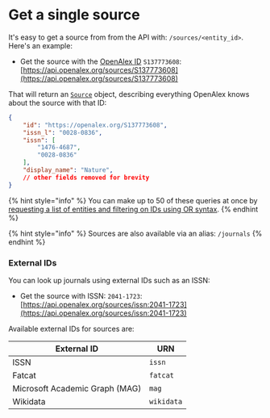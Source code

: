# Get a single source

It's easy to get a source from from the API with: `/sources/<entity_id>`. Here's an example:

* Get the source with the [OpenAlex ID](../../how-to-use-the-api/get-single-entities/#the-openalex-id) `S137773608`: \
  [https://api.openalex.org/sources/S137773608](https://api.openalex.org/sources/S137773608)

That will return an [`Source`](venue-object.md) object, describing everything OpenAlex knows about the source with that ID:

```json
{
    "id": "https://openalex.org/S137773608",
    "issn_l": "0028-0836",
    "issn": [
        "1476-4687",
        "0028-0836"
    ],
    "display_name": "Nature",
    // other fields removed for brevity
}
```

{% hint style="info" %}
You can make up to 50 of these queries at once by [requesting a list of entities and filtering on IDs using OR syntax](../../how-to-use-the-api/get-lists-of-entities/filter-entity-lists.md#addition-or).
{% endhint %}

{% hint style="info" %}
Sources are also available via an alias: `/journals`
{% endhint %}

### External IDs

You can look up journals using external IDs such as an ISSN:

* Get the source with ISSN: `2041-1723`:\
  [https://api.openalex.org/sources/issn:2041-1723](https://api.openalex.org/sources/issn:2041-1723)

Available external IDs for sources are:

| External ID                    | URN        |
| ------------------------------ | ---------- |
| ISSN                           | `issn`     |
| Fatcat                         | `fatcat`   |
| Microsoft Academic Graph (MAG) | `mag`      |
| Wikidata                       | `wikidata` |
